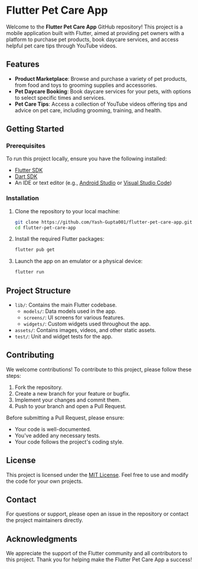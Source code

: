 # Flutter Pet Care App

Welcome to the **Flutter Pet Care App** GitHub repository! This project is a mobile application built with Flutter, aimed at providing pet owners with a platform to purchase pet products, book daycare services, and access helpful pet care tips through YouTube videos.

## Features

- **Product Marketplace**: Browse and purchase a variety of pet products, from food and toys to grooming supplies and accessories.
- **Pet Daycare Booking**: Book daycare services for your pets, with options to select specific times and services.
- **Pet Care Tips**: Access a collection of YouTube videos offering tips and advice on pet care, including grooming, training, and health.

## Getting Started

### Prerequisites

To run this project locally, ensure you have the following installed:

- [Flutter SDK](https://flutter.dev/docs/get-started/install)
- [Dart SDK](https://dart.dev/get-dart)
- An IDE or text editor (e.g., [Android Studio](https://developer.android.com/studio) or [Visual Studio Code](https://code.visualstudio.com/))

### Installation

1. Clone the repository to your local machine:

   ```bash
   git clone https://github.com/Yash-Gupta001/flutter-pet-care-app.git
   cd flutter-pet-care-app
   ```

2. Install the required Flutter packages:

   ```bash
   flutter pub get
   ```

3. Launch the app on an emulator or a physical device:

   ```bash
   flutter run
   ```

## Project Structure

- `lib/`: Contains the main Flutter codebase.
  - `models/`: Data models used in the app.
  - `screens/`: UI screens for various features.
  - `widgets/`: Custom widgets used throughout the app.
- `assets/`: Contains images, videos, and other static assets.
- `test/`: Unit and widget tests for the app.

## Contributing

We welcome contributions! To contribute to this project, please follow these steps:

1. Fork the repository.
2. Create a new branch for your feature or bugfix.
3. Implement your changes and commit them.
4. Push to your branch and open a Pull Request.

Before submitting a Pull Request, please ensure:

- Your code is well-documented.
- You've added any necessary tests.
- Your code follows the project's coding style.

## License

This project is licensed under the [MIT License](LICENSE). Feel free to use and modify the code for your own projects.

## Contact

For questions or support, please open an issue in the repository or contact the project maintainers directly.

## Acknowledgments

We appreciate the support of the Flutter community and all contributors to this project. Thank you for helping make the Flutter Pet Care App a success!
